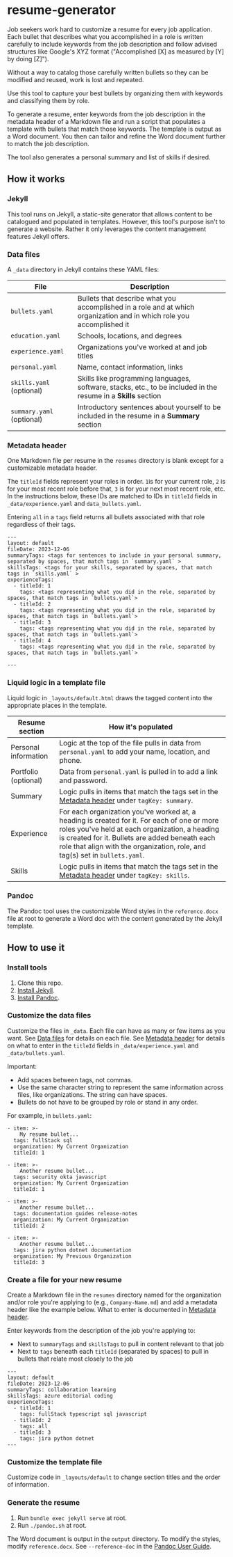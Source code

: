# resume-generator

Job seekers work hard to customize a resume for every job application. Each bullet that describes what you accomplished in a role is written carefully to include keywords from the job description and follow advised structures like Google's XYZ format ("Accomplished [X] as measured by [Y] by doing [Z]").

Without a way to catalog those carefully written bullets so they can be modified and reused, work is lost and repeated.

Use this tool to capture your best bullets by organizing them with keywords and classifying them by role.

To generate a resume, enter keywords from the job description in the metadata header of a Markdown file and run a script that populates a template with bullets that match those keywords. The template is output as a Word document. You then can tailor and refine the Word document further to match the job description.

The tool also generates a personal summary and list of skills if desired.

## How it works

### Jekyll

This tool runs on Jekyll, a static-site generator that allows content to be catalogued and populated in templates. However, this tool's purpose isn't to generate a website. Rather it only leverages the content management features Jekyll offers.

### Data files

A `_data` directory in Jekyll contains these YAML files:

| File                      | Description                                                                                                           |
|---------------------------|-----------------------------------------------------------------------------------------------------------------------|
| `bullets.yaml`            | Bullets that describe what you accomplished in a role and at which organization and in which role you accomplished it |
| `education.yaml`          | Schools, locations, and degrees                                                                                       |
| `experience.yaml`         | Organizations you've worked at and job titles                                                                         |
| `personal.yaml`           | Name, contact information, links                                                                                      |
| `skills.yaml` (optional)  | Skills like programming languages, software, stacks, etc., to be included in the resume in a **Skills** section       |
| `summary.yaml` (optional) | Introductory sentences about yourself to be included in the resume in a **Summary** section                           |

### Metadata header

One Markdown file per resume in the `resumes` directory is blank except for a customizable metadata header.

The `titleId` fields represent your roles in order. `1`is for your current role, `2` is for your most recent role before that, `3` is for your next most recent role, etc. In the instructions below, these IDs are matched to IDs in `titleId` fields in `_data/experience.yaml` and `data_bullets.yaml`.

Entering `all` in a `tags` field returns all bullets associated with that role regardless of their tags.

```
---
layout: default
fileDate: 2023-12-06
summaryTags: <tags for sentences to include in your personal summary, separated by spaces, that match tags in `summary.yaml` >
skillsTags: <tags for your skills, separated by spaces, that match tags in `skills.yaml` >
experienceTags:
  - titleId: 1
    tags: <tags representing what you did in the role, separated by spaces, that match tags in `bullets.yaml`>
  - titleId: 2
    tags: <tags representing what you did in the role, separated by spaces, that match tags in `bullets.yaml`>
  - titleId: 3
    tags: <tags representing what you did in the role, separated by spaces, that match tags in `bullets.yaml`>
  - titleId: 4
    tags: <tags representing what you did in the role, separated by spaces, that match tags in `bullets.yaml`>

---
```

### Liquid logic in a template file

Liquid logic in `_layouts/default.html` draws the tagged content into the appropriate places in the template.

| Resume section | How it's populated |
|----------------|--------------------|
| Personal information | Logic at the top of the file pulls in data from `personal.yaml` to add your name, location, and phone. |
| Portfolio (optional) | Data from `personal.yaml` is pulled in to add a link and password. |
| Summary | Logic pulls in items that match the tags set in the [Metadata header](#metadata-header) under `tagKey: summary`. |
| Experience | For each organization you've worked at, a heading is created for it. For each of one or more roles you've held at each organization, a heading is created for it. Bullets are added beneath each role that align with the organization, role, and tag(s) set in `bullets.yaml`. |
| Skills | Logic pulls in items that match the tags set in the [Metadata header](#metadata-header) under `tagKey: skills`. |

### Pandoc

The Pandoc tool uses the customizable Word styles in the `reference.docx` file at root to generate a Word doc with the content generated by the Jekyll template.

## How to use it

### Install tools

1. Clone this repo.
2. [Install Jekyll](https://jekyllrb.com/docs/installation).
3. [Install Pandoc](https://pandoc.org/installing.html).

### Customize the data files

Customize the files in `_data`. Each file can have as many or few items as you want. See [Data files](#data-files) for details on each file. See [Metadata header](#metadata-header) for details on what to enter in the `titleId` fields in `_data/experience.yaml` and `_data/bullets.yaml`.

Important:

- Add spaces between tags, not commas.
- Use the same character string to represent the same information across files, like organizations. The string can have spaces.
- Bullets do not have to be grouped by role or stand in any order.

For example, in `bullets.yaml`:

```
- item: >-
    My resume bullet...
  tags: fullStack sql
  organization: My Current Organization
  titleId: 1

- item: >-
    Another resume bullet...
  tags: security okta javascript
  organization: My Current Organization
  titleId: 1

- item: >-
    Another resume bullet...
  tags: documentation guides release-notes 
  organization: My Current Organization
  titleId: 2

- item: >-
    Another resume bullet...
  tags: jira python dotnet documentation
  organization: My Previous Organization
  titleId: 3
```

### Create a file for your new resume

Create a Markdown file in the `resumes` directory named for the organization and/or role you're applying to (e.g., `Company-Name.md`) and add a metadata header like the example below. What to enter is documented in [Metadata header](#metadata-header).

Enter keywords from the description of the job you're applying to:

- Next to `summaryTags` and `skillsTags` to pull in content relevant to that job
- Next to `tags` beneath each `titleId` (separated by spaces) to pull in bullets that relate most closely to the job

```
---
layout: default
fileDate: 2023-12-06
summaryTags: collaboration learning
skillsTags: azure editorial coding
experienceTags:
  - titleId: 1
    tags: fullStack typescript sql javascript
  - titleId: 2
    tags: all
  - titleId: 3
    tags: jira python dotnet
---
```

### Customize the template file

Customize code in `_layouts/default` to change section titles and the order of information.

### Generate the resume

1. Run `bundle exec jekyll serve` at root.
2. Run `./pandoc.sh` at root.

The Word document is output in the `output` directory. To modify the styles, modify `reference.docx`. See `--reference-doc` in the [Pandoc User Guide](https://pandoc.org/MANUAL.html).

